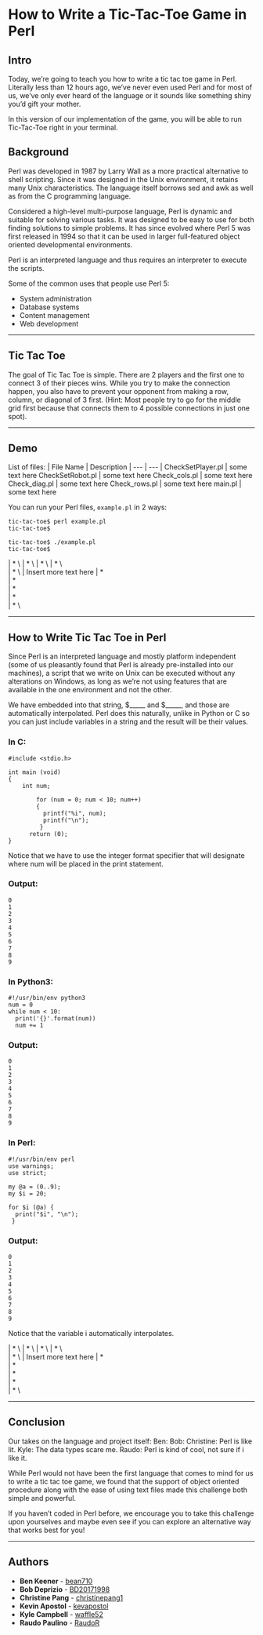 # How to Write a Tic-Tac-Toe Game in Perl

## Intro

Today, we’re going to teach you how to write a tic tac toe game in Perl. 
Literally less than 12 hours ago, we’ve never even used Perl and for most of us, 
we’ve only ever heard of the language or it sounds like something shiny you’d gift your mother. 


In this version of our implementation of the game, you will be able to run Tic-Tac-Toe right in your
terminal.

## Background

Perl was developed in 1987 by Larry Wall as a more practical alternative to shell scripting. 
Since it was designed in the Unix environment, it retains many Unix characteristics. 
The language itself borrows sed and awk as well as from the C programming language. 

Considered a high-level multi-purpose language, Perl is dynamic and suitable for solving various tasks. 
It was designed to be easy to use for both finding solutions to simple problems. 
It has since evolved where Perl 5 was first released in 1994 so that it can be used in larger 
full-featured object oriented developmental environments.

Perl is an interpreted language and thus requires an interpreter to execute the scripts. 

Some of the common uses that people use Perl 5:
* System administration
* Database systems
* Content management
* Web development 

---

## Tic Tac Toe

The goal of Tic Tac Toe is simple. 
There are 2 players and the first one to connect 3 of their pieces wins. 
While you try to make the connection happen, you also have to prevent your opponent from making a row, 
column, or diagonal of 3 first. (Hint: Most people try to go for the middle grid first 
because that connects them to 4 possible connections in just one spot).


---
## Demo

List of files:
| File Name | Description |
--- | --- |
CheckSetPlayer.pl | some text here
CheckSetRobot.pl | some text here
Check_cols.pl | some text here
Check_diag.pl | some text here
Check_rows.pl | some text here
main.pl | some text here


You can run your Perl files, ```example.pl``` in 2 ways:


```
tic-tac-toe$ perl example.pl
tic-tac-toe$
```

```
tic-tac-toe$ ./example.pl
tic-tac-toe$
```

| * \ 
| * \ 
| * \ 
| * \  
| * \ 
|     Insert more text here
| * \
| * \
| * \
| * \
| * \


---
## How to Write Tic Tac Toe in Perl

Since Perl is an interpreted language and mostly platform independent 
(some of us pleasantly found that Perl is already pre-installed into our machines), 
a script that we write on Unix can be executed without any alterations on Windows, 
as long as we’re not using features that are available in the one environment and not the other. 


We have embedded into that string, $_____ and $_____,
and those are automatically interpolated. Perl does this naturally, unlike in Python or C 
so you can just include variables in a string and the result will be their values. 

### In C:
```
#include <stdio.h>

int main (void)
{
	int num;
  
        for (num = 0; num < 10; num++)
        {
          printf("%i", num);
          printf("\n");
         }
	  return (0);
}
```
Notice that we have to use the integer format specifier that will designate where num will be placed in the print statement.


### Output:
```
0
1
2
3
4
5
6
7
8
9
```


### In Python3:
```
#!/usr/bin/env python3
num = 0
while num < 10:
  print('{}'.format(num))
  num += 1
```

### Output:
```
0
1
2
3
4
5
6
7
8
9
```

### In Perl:
```
#!/usr/bin/env perl
use warnings;
use strict;

my @a = (0..9);
my $i = 20;

for $i (@a) {
  print("$i", "\n");
 }

```


### Output:
```
0
1
2
3
4
5
6
7
8
9
```

Notice that the variable i automatically interpolates. 


| * \ 
| * \ 
| * \ 
| * \  
| * \ 
|     Insert more text here
| * \
| * \
| * \
| * \
| * \


---
## Conclusion

Our takes on the language and project itself: 
Ben:
Bob:
Christine: Perl is like lit. 
Kyle: The data types scare me.
Raudo: Perl is kind of cool, not sure if i like it.


While Perl would not have been the first language that comes to mind for us to write a tic tac toe game,
we found that the support of object oriented procedure along with the ease of using text files made this
challenge both simple and powerful. 

If you haven’t coded in Perl before, we encourage you to take this challenge upon yourselves
and maybe even see if you can explore an alternative way that works best for you!




---

## Authors

* **Ben Keener** - [bean710](https://github.com/bean710)
* **Bob Deprizio** - [BD20171998](https://github.com/BD20171998)
* **Christine Pang** - [christinepang1](https://github.com/christinepang1)
* **Kevin Apostol** - [kevapostol](https://github.com/kevapostol)
* **Kyle Campbell** - [waffle52](https://github.com/waffle52)
* **Raudo Paulino** - [RaudoR](https://github.com/RaudoR)
